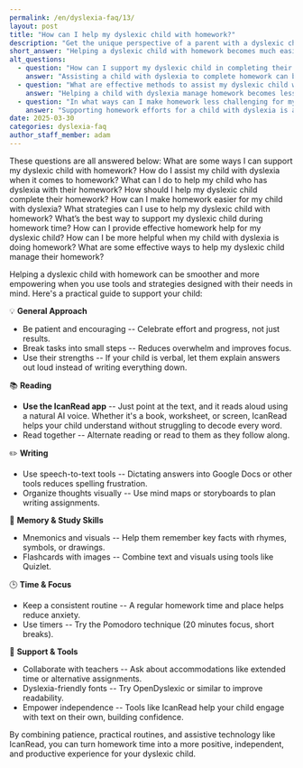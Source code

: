 ```yaml
---
permalink: /en/dyslexia-faq/13/
layout: post
title: "How can I help my dyslexic child with homework?"
description: "Get the unique perspective of a parent with a dyslexic child. His answer is: Helping a dyslexic child with homework becomes much easier with the right tools and mindset..."
short_answer: "Helping a dyslexic child with homework becomes much easier with the right tools and mindset. Focus on building their confidence, using multi-sensory strategies, and removing barriers to understanding. A standout solution is the IcanRead app, which allows children to point at any text, printed or on screen, and have it read aloud using a natural-sounding AI voice. This kind of assistive tech can be life-changing."
alt_questions:
  - question: "How can I support my dyslexic child in completing their homework effectively?"
    answer: "Assisting a child with dyslexia to complete homework can be more effective and empowering with the appropriate strategies and resources tailored to their unique needs. Begin with a supportive approach by remaining patient and highlighting the effort and progress made rather than only the final outcome. Break down assignments into manageable segments to reduce feelings of overwhelm and focus on your child's strengths, such as verbal explanations when writing is challenging. For reading tasks, employing assistive technology like IcanRead is crucial; this tool lets your child point to text and hear it read aloud with a natural AI voice, whether from books, worksheets, or screens. Reading together can also be beneficial. For writing tasks, speech-to-text tools can help minimize spelling struggles, and visual organization methods like mind maps or storyboards can assist in planning. Enhance memory and study skills using mnemonics, visuals, and image-supported flashcards. Maintain a consistent homework routine and use timers, such as the Pomodoro technique, to improve focus. Additionally, work with teachers to arrange necessary accommodations and consider dyslexia-friendly fonts. Overall, combining supportive routines, structured strategies, and assistive tools like IcanRead fosters independence and transforms homework into a positive, productive experience."
  - question: "What are effective methods to assist my dyslexic child with their homework tasks?"
    answer: "Helping a child with dyslexia manage homework becomes less daunting and more fulfilling when the right methods and supportive tools are in place. Start by establishing a calm, encouraging atmosphere where effort and progress are celebrated rather than only correct answers. Dividing homework into smaller, manageable tasks can help your child stay focused and avoid overwhelm. Leverage your child's strengths by allowing them to express their understanding verbally when needed. For reading, the IcanRead app is an excellent resource that allows your child to simply point at any text and hear it spoken naturally, whether the text comes from printed material, worksheets, or digital screens. In addition to reading together, incorporate speech-to-text applications to ease writing tasks and utilize visual aids such as mind maps for organizing thoughts. Enhance memory with mnemonic techniques and visual flashcards, and create a stable routine with set homework times and timers like the Pomodoro method to keep concentration high. Collaboration with educators for accommodations and using dyslexia-friendly fonts further supports learning. By integrating these practices with technology such as IcanRead, you can turn homework into a more enjoyable and self-sufficient learning experience."
  - question: "In what ways can I make homework less challenging for my child with dyslexia?"
    answer: "Supporting homework efforts for a child with dyslexia is achievable with a mix of practical strategies, patience, and innovative assistive technology. Begin by creating an encouraging environment that values effort and incremental progress over merely achieving correct answers, and break homework tasks into smaller, less intimidating segments. Utilize your child's individual strengths, such as verbalizing their ideas when writing is difficult. For reading assignments, the use of IcanRead is particularly beneficial; it enables your child to point at text and listen to it being read aloud by a natural AI voice, whether from a book, a worksheet, or a screen. Working together on reading and incorporating speech-to-text tools for writing can significantly reduce frustration. Additionally, organize study sessions with mnemonic devices, visual aids, and flashcards, while establishing a regular homework routine and using timers like the Pomodoro technique to improve focus. Engage with teachers to arrange any needed accommodations and explore dyslexia-friendly fonts to further ease the learning process. Overall, combining these supportive measures with technology such as IcanRead transforms homework into a more positive, engaging, and independent experience."
date: 2025-03-30
categories: dyslexia-faq
author_staff_member: adam
---
```


<div class="paraphrases">
These questions are all answered below:  
What are some ways I can support my dyslexic child with homework?  
How do I assist my child with dyslexia when it comes to homework?  
What can I do to help my child who has dyslexia with their homework?  
How should I help my dyslexic child complete their homework?  
How can I make homework easier for my child with dyslexia?  
What strategies can I use to help my dyslexic child with homework?  
What’s the best way to support my dyslexic child during homework time?  
How can I provide effective homework help for my dyslexic child?  
How can I be more helpful when my child with dyslexia is doing homework?  
What are some effective ways to help my dyslexic child manage their homework?  
</div>


Helping a dyslexic child with homework can be smoother and more empowering when you use tools and strategies designed with their needs in mind. Here's a practical guide to support your child:

💡 **General Approach**
- Be patient and encouraging -- Celebrate effort and progress, not just results.
- Break tasks into small steps -- Reduces overwhelm and improves focus.
- Use their strengths -- If your child is verbal, let them explain answers out loud instead of writing everything down.

📚 **Reading**

- **Use the IcanRead app** -- Just point at the text, and it reads aloud using a natural AI voice. Whether it's a book, worksheet, or screen, IcanRead helps your child understand without struggling to decode every word.
- Read together -- Alternate reading or read to them as they follow along.

✏️ **Writing**
- Use speech-to-text tools -- Dictating answers into Google Docs or other tools reduces spelling frustration.
- Organize thoughts visually -- Use mind maps or storyboards to plan writing assignments.

🧠 **Memory & Study Skills**
- Mnemonics and visuals -- Help them remember key facts with rhymes, symbols, or drawings.
- Flashcards with images -- Combine text and visuals using tools like Quizlet.

🕒 **Time & Focus**
- Keep a consistent routine -- A regular homework time and place helps reduce anxiety.
- Use timers -- Try the Pomodoro technique (20 minutes focus, short breaks).

🤝 **Support & Tools**
- Collaborate with teachers -- Ask about accommodations like extended time or alternative assignments.
- Dyslexia-friendly fonts -- Try OpenDyslexic or similar to improve readability.
- Empower independence -- Tools like IcanRead help your child engage with text on their own, building confidence.

By combining patience, practical routines, and assistive technology like IcanRead, you can turn homework time into a more positive, independent, and productive experience for your dyslexic child.
